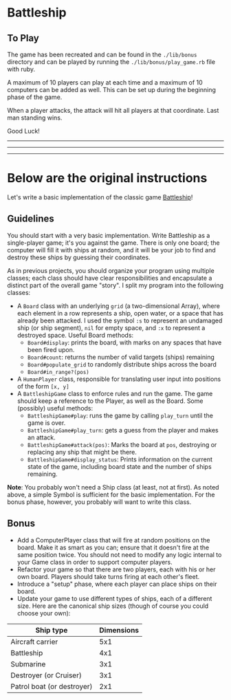 # Battleship

## To Play

The game has been recreated and can be found in the `./lib/bonus` directory and can be played by running the `./lib/bonus/play_game.rb` file with ruby.

A maximum of 10 players can play at each time and a maximum of 10 computers can be added as well.  This can be set up during the beginning phase of the game.

When a player attacks, the attack will hit all players at that coordinate.  Last man standing wins.

Good Luck!


---
---
---
# Below are the original instructions

Let's write a basic implementation of the classic game
[Battleship][wiki-battleship]!

[wiki-battleship]: http://en.wikipedia.org/wiki/Battleship_%28game%29

## Guidelines

You should start with a very basic implementation. Write Battleship as a
single-player game; it's you against the game. There is only one board;
the computer will fill it with ships at random, and it will be your job
to find and destroy these ships by guessing their coordinates.

As in previous projects, you should organize your program using multiple
classes; each class should have clear responsibilities and encapsulate a
distinct part of the overall game "story". I split my program into the
following classes:

- A `Board` class with an underlying `grid` (a two-dimensional Array),
  where each element in a row represents a ship, open water, or a space
  that has already been attacked. I used the symbol `:s` to represent an
  undamaged ship (or ship segment), `nil` for empty space, and `:x` to
  represent a destroyed space. Useful Board methods:
  - `Board#display`: prints the board, with marks on any spaces that
    have been fired upon.
  - `Board#count`: returns the number of valid targets (ships) remaining
  - `Board#populate_grid` to randomly distribute ships across the board
  - `Board#in_range?(pos)`
- A `HumanPlayer` class, responsible for translating user input into
  positions of the form `[x, y]`
- A `BattleshipGame` class to enforce rules and run the game. The game
  should keep a reference to the Player, as well as the Board. Some
  (possibly) useful methods:
  - `BattleshipGame#play`: runs the game by calling `play_turn` until
    the game is over.
  - `BattleshipGame#play_turn`: gets a guess from the player and makes
    an attack.
  - `BattleshipGame#attack(pos)`: Marks the board at `pos`, destroying
    or replacing any ship that might be there.
  - `BattleshipGame#display_status`: Prints information on the current
    state of the game, including board state and the number of ships
    remaining.

**Note**: You probably won't need a Ship class (at least, not at first).
As noted above, a simple Symbol is sufficient for the basic
implementation. For the bonus phase, however, you probably will want to
write this class.

## Bonus

- Add a ComputerPlayer class that will fire at random positions on the
  board. Make it as smart as you can; ensure that it doesn't fire at the
  same position twice. You should not need to modify any logic internal
  to your Game class in order to support computer players.
- Refactor your game so that there are two players, each with his or her
  own board. Players should take turns firing at each other's fleet.
- Introduce a "setup" phase, where each player can place ships on their
  board.
- Update your game to use different types of ships, each of a different
  size. Here are the canonical ship sizes (though of course you could
  choose your own):

| Ship type | Dimensions |
| ----------|----------- |
| Aircraft carrier | 5x1 |
| Battleship | 4x1 |
| Submarine | 3x1 |
| Destroyer (or Cruiser) | 3x1 |
| Patrol boat (or destroyer) | 2x1 |
